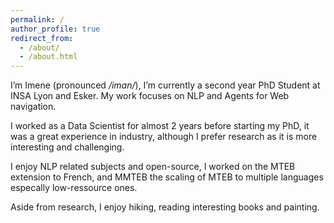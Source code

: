 ```yaml
---
permalink: /
author_profile: true
redirect_from: 
  - /about/
  - /about.html
---
```


I’m Imene (pronounced _/iman/_), I’m currently a second year PhD Student at INSA Lyon and Esker. My work focuses on NLP and Agents for Web navigation.

I worked as a Data Scientist for almost 2 years before starting my PhD, it was a great experience in industry, although I prefer research as it is more interesting and challenging.

I enjoy NLP related subjects and open-source, I worked on the MTEB extension to French, and MMTEB the scaling of MTEB to multiple languages especally low-ressource ones.

Aside from research, I enjoy hiking, reading interesting books and painting.
